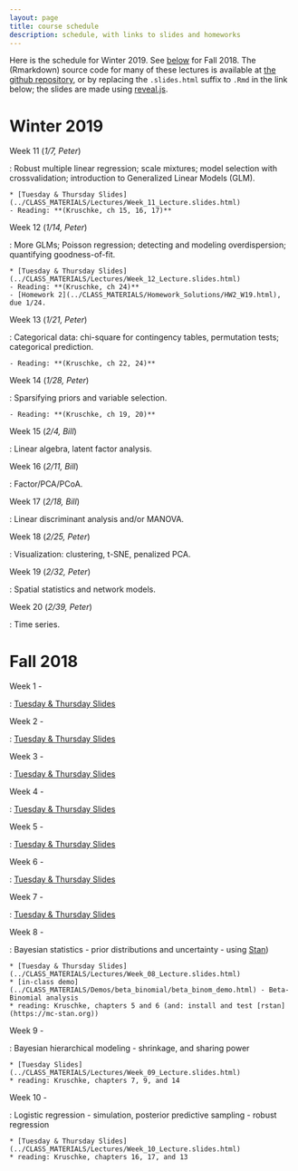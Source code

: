 ```yaml
---
layout: page
title: course schedule
description: schedule, with links to slides and homeworks
---
```


Here is the schedule for Winter 2019. See [below](#fall-2018) for Fall 2018.
The (Rmarkdown) source code for many of these lectures is available at [the github repository](https://github.com/petrelharp/UO_ABS),
or by replacing the `.slides.html` suffix to `.Rmd` in the link below;
the slides are made using [reveal.js](https://github.com/hakimel/reveal.js/).

# Winter 2019

Week 11 (*1/7, Peter*)

: Robust multiple linear regression; scale mixtures; model selection with crossvalidation; introduction to Generalized Linear Models (GLM).

    * [Tuesday & Thursday Slides](../CLASS_MATERIALS/Lectures/Week_11_Lecture.slides.html)
    - Reading: **(Kruschke, ch 15, 16, 17)**

Week 12 (*1/14, Peter*)

: More GLMs; Poisson regression; detecting and modeling overdispersion; quantifying goodness-of-fit.

    * [Tuesday & Thursday Slides](../CLASS_MATERIALS/Lectures/Week_12_Lecture.slides.html)
    - Reading: **(Kruschke, ch 24)**
    - [Homework 2](../CLASS_MATERIALS/Homework_Solutions/HW2_W19.html), due 1/24.

Week 13 (*1/21, Peter*)

: Categorical data: chi-square for contingency tables, permutation tests; categorical prediction.

    - Reading: **(Kruschke, ch 22, 24)**

Week 14 (*1/28, Peter*)

: Sparsifying priors and variable selection.

    - Reading: **(Kruschke, ch 19, 20)**

Week 15 (*2/4, Bill*)

: Linear algebra, latent factor analysis.

Week 16 (*2/11, Bill*)

: Factor/PCA/PCoA.

Week 17 (*2/18, Bill*)

: Linear discriminant analysis and/or MANOVA.

Week 18 (*2/25, Peter*)

: Visualization: clustering, t-SNE, penalized PCA.

Week 19 (*2/32, Peter*)

: Spatial statistics and network models.

Week 20 (*2/39, Peter*)

: Time series.



# Fall 2018

Week 1 -

: [Tuesday & Thursday Slides](../CLASS_MATERIALS/Lectures/Week_01_Lecture.html)

Week 2 -

: [Tuesday & Thursday Slides](../CLASS_MATERIALS/Lectures/Week_02_Lecture.html)

Week 3 -

: [Tuesday & Thursday Slides](../CLASS_MATERIALS/Lectures/Week_03_Lecture.html)

Week 4 -

: [Tuesday & Thursday Slides](../CLASS_MATERIALS/Lectures/Week_04_Lecture.html)

Week 5 -

: [Tuesday & Thursday Slides](../CLASS_MATERIALS/Lectures/Week_05_Lecture.html)

Week 6 -

: [Tuesday & Thursday Slides](../CLASS_MATERIALS/Lectures/Week_06_Lecture.html)

Week 7 -

: [Tuesday & Thursday Slides](../CLASS_MATERIALS/Lectures/Week_07_Lecture.html)

Week 8 -

: Bayesian statistics - prior distributions and uncertainty - using [Stan](https://mc-stan.org))

    * [Tuesday & Thursday Slides](../CLASS_MATERIALS/Lectures/Week_08_Lecture.slides.html)
    * [in-class demo](../CLASS_MATERIALS/Demos/beta_binomial/beta_binom_demo.html) - Beta-Binomial analysis
    * reading: Kruschke, chapters 5 and 6 (and: install and test [rstan](https://mc-stan.org))

Week 9 -

: Bayesian hierarchical modeling - shrinkage, and sharing power

    * [Tuesday Slides](../CLASS_MATERIALS/Lectures/Week_09_Lecture.slides.html)
    * reading: Kruschke, chapters 7, 9, and 14

Week 10 -

: Logistic regression - simulation, posterior predictive sampling - robust regression

    * [Tuesday & Thursday Slides](../CLASS_MATERIALS/Lectures/Week_10_Lecture.slides.html)
    * reading: Kruschke, chapters 16, 17, and 13

